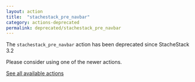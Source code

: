 ```yaml
---
layout: action
title:  "stachestack_pre_navbar"
category: actions-deprecated
permalink: deprecated/stachestack_pre_navbar
---
```


The `stachestack_pre_navbar` action has been deprecated since StacheStack 3.2

Please consider using one of the newer actions.

<a class="button" href="/actions">See all available actions</a>